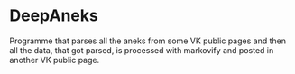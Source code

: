 # DeepAneks

Programme that parses all the aneks from some VK public pages and then all the data, that got parsed, is processed with markovify and posted in another VK public page. 
